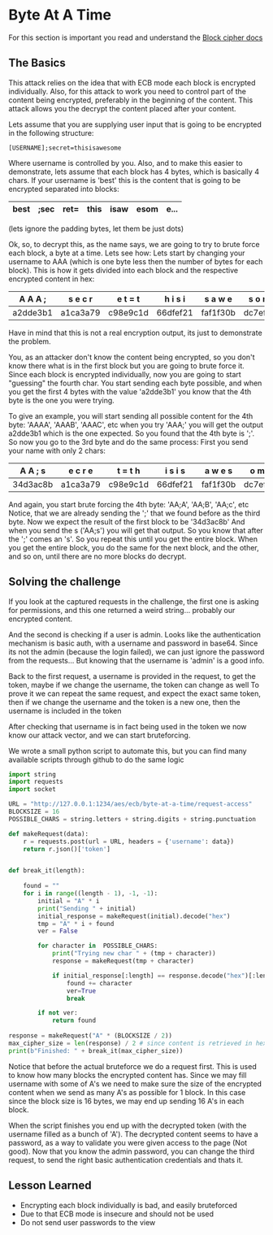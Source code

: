 # Byte At A Time

For this section is important you read and understand the [Block cipher docs](block-ciphers)

## The Basics

This attack relies on the idea that with ECB mode each block is encrypted individually.
Also, for this attack to work you need to control part of the content being encrypted, preferably in the beginning of the content. 
This attack allows you the decrypt the content placed after your content.

Lets assume that you are supplying user input that is going to be encrypted in the following structure:

```[USERNAME];secret=thisisawesome```

Where username is controlled by you. 
Also, and to make this easier to demonstrate, lets assume that each block has 4 bytes, which is basically 4 chars.
If your username is 'best' this is the content that is going to be encrypted separated into blocks:

| best | ;sec | ret= | this | isaw | esom | e... |
|------|------|------|------|------|------|------|

(lets ignore the padding bytes, let them be just dots)

Ok, so, to decrypt this, as the name says, we are going to try to brute force each block, a byte at a time. Lets see how:
Lets start by changing your username to AAA (which is one byte less then the number of bytes for each block).
This is how it gets divided into each block and the respective encrypted content in hex:

| A A A ;  | s e c r  | e t = t  | h i s i  | s a w e  | s o m e  | . . . . |
|----------|----------|----------|----------|----------|----------|---------|
| a2dde3b1 | a1ca3a79 | c98e9c1d | 66dfef21 | faf1f30b | dc7ef813 | 31a42c4 |

Have in mind that this is not a real encryption output, its just to demonstrate the problem.

You, as an attacker don't know the content being encrypted, so you don't know there what is in the first block but you are going to brute force it. 
Since each block is encrypted individually, now you are going to start "guessing" the fourth char. You start sending each byte possible, and when you get the first 4 bytes with the value 'a2dde3b1' you know that the 4th byte is the one you were trying. 

To give an example, you will start sending all possible content for the 4th byte: 'AAAA', 'AAAB', 'AAAC', etc when you try 'AAA;' you will get the output a2dde3b1 which is the one expected. So you found that the 4th byte is ';'.
So now you go to the 3rd byte and do the same process: First you send your name with only 2 chars:

| A A ; s  | e c r e  | t = t h  | i s i s  | a w e s  | o m e .  | . . . . |
|----------|----------|----------|----------|----------|----------|---------|
| 34d3ac8b | a1ca3a79 | c98e9c1d | 66dfef21 | faf1f30b | dc7ef813 | 31a42c4 |

And again, you start brute forcing the 4th byte: 'AA;A', 'AA;B', 'AA;c', etc
Notice, that we are already sending the ';' that we found before as the third byte.  Now we expect the result of the first block to be '34d3ac8b'
And when you send the s ('AA;s') you will get that output. So you know that after the ';' comes an 's'.
So you repeat this until you get the entire block. When you get the entire block, you do the same for the next block, and the other, and so on, until there are no more blocks do decrypt.


## Solving the challenge

If you look at the captured requests in the challenge, the first one is asking for permissions, and this one returned a weird string... probably our encrypted content.

And the second is checking if a user is admin. Looks like the authentication mechanism is basic auth, with a username and password in base64. Since its not the admin (because the login failed), we can just ignore the password from the requests... But knowing that the username is 'admin' is a good info.


Back to the first request, a username is provided in the request, to get the token, maybe if we change the username, the token can change as well
To prove it we can repeat the same request, and expect the exact same token, then if we change the username and the token is a new one, then the username is included in the token

After checking that username is in fact being used in the token we now know our attack vector, and we can start bruteforcing.

We wrote a small python script to automate this, but you can find many available scripts through github to do the same logic

```python
import string
import requests 
import socket

URL = "http://127.0.0.1:1234/aes/ecb/byte-at-a-time/request-access"
BLOCKSIZE = 16
POSSIBLE_CHARS = string.letters + string.digits + string.punctuation

def makeRequest(data):
    r = requests.post(url = URL, headers = {'username': data}) 
    return r.json()['token']


def break_it(length):
    
    found = ""
    for i in range((length - 1), -1, -1):
        initial = "A" * i
        print("Sending " + initial)
        initial_response = makeRequest(initial).decode("hex")
        tmp = "A" * i + found
        ver = False

        for character in  POSSIBLE_CHARS:
            print("Trying new char " + (tmp + character))
            response = makeRequest(tmp + character)

            if initial_response[:length] == response.decode("hex")[:length]:
                found += character
                ver=True
                break

        if not ver:
            return found     
            
response = makeRequest("A" * (BLOCKSIZE / 2))
max_cipher_size = len(response) / 2 # since content is retrieved in hex. every two chars are one byte
print(b"Finished: " + break_it(max_cipher_size))

```

Notice that before the actual bruteforce we do a request first.
This is used to know how many blocks the encrypted content has.
Since we may fill username with some of A's we need to make sure the size of the encrypted content when we send as many A's as possible for 1 block. In this case since the block size is 16 bytes, we may end up sending 16 A's in each block.

When the script finishes you end up with the decrypted token (with the username filled as a bunch of 'A'). The decrypted content seems to have a password, as a way to validate you were given access to the page (Not good). Now that you know the admin password, you can change the third request, to send the right basic authentication credentials and thats it.

## Lesson Learned

* Encrypting each block individually is bad, and easily bruteforced
* Due to that ECB mode is insecure and should not be used
* Do not send user passwords to the view


